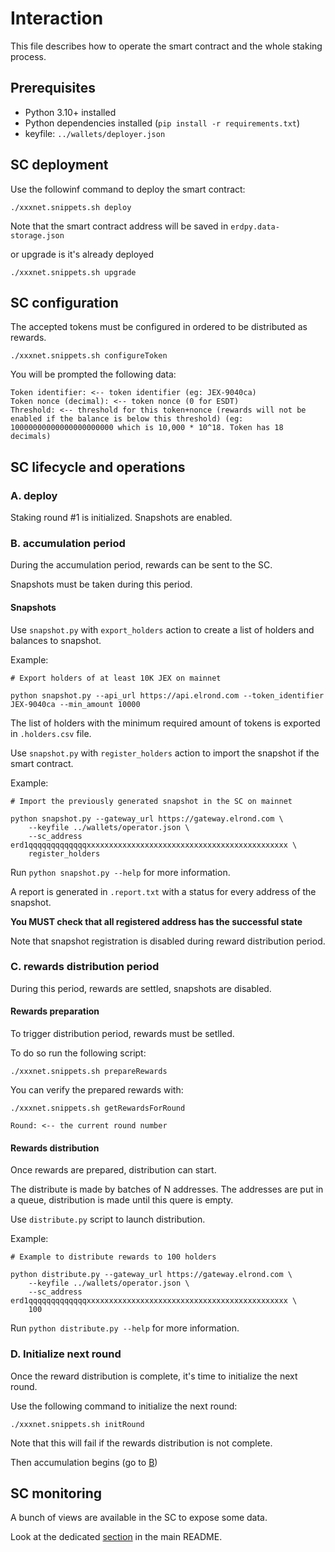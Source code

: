 # Interaction

This file describes how to operate the smart contract and the whole staking process.

## Prerequisites

* Python 3.10+ installed
* Python dependencies installed (`pip install -r requirements.txt`)
* keyfile: `../wallets/deployer.json`


## SC deployment

Use the followinf command to deploy the smart contract:

```shell
./xxxnet.snippets.sh deploy
```

Note that the smart contract address will be saved in `erdpy.data-storage.json`

or upgrade is it's already deployed

```shell
./xxxnet.snippets.sh upgrade
```


## SC configuration

The accepted tokens must be configured in ordered to be distributed as rewards.

```shell
./xxxnet.snippets.sh configureToken
```

You will be prompted the following data:
```
Token identifier: <-- token identifier (eg: JEX-9040ca)
Token nonce (decimal): <-- token nonce (0 for ESDT)
Threshold: <-- threshold for this token+nonce (rewards will not be enabled if the balance is below this threshold) (eg: 10000000000000000000000 which is 10,000 * 10^18. Token has 18 decimals)
```

## SC lifecycle and operations

### A. deploy

Staking round #1 is initialized. Snapshots are enabled.

### B. accumulation period

During the accumulation period, rewards can be sent to the SC.

Snapshots must be taken during this period.

#### Snapshots

Use `snapshot.py` with `export_holders` action to create a list of holders and balances to snapshot.

Example:

```shell
# Export holders of at least 10K JEX on mainnet

python snapshot.py --api_url https://api.elrond.com --token_identifier JEX-9040ca --min_amount 10000
```

The list of holders with the minimum required amount of tokens is exported in `.holders.csv` file.

Use `snapshot.py` with `register_holders` action to import the snapshot if the smart contract.

Example:

```shell
# Import the previously generated snapshot in the SC on mainnet

python snapshot.py --gateway_url https://gateway.elrond.com \
    --keyfile ../wallets/operator.json \
    --sc_address erd1qqqqqqqqqqqqqxxxxxxxxxxxxxxxxxxxxxxxxxxxxxxxxxxxxxxxxxxxxx \
    register_holders
```

Run `python snapshot.py --help` for more information.

A report is generated in `.report.txt` with a status for every address of the snapshot.

**You MUST check that all registered address has the successful state**

Note that snapshot registration is disabled during reward distribution period.

### C. rewards distribution period

During this period, rewards are settled, snapshots are disabled.

#### Rewards preparation

To trigger distribution period, rewards must be setlled.

To do so run the following script:

```shell
./xxxnet.snippets.sh prepareRewards
```

You can verify the prepared rewards with:
```shell
./xxxnet.snippets.sh getRewardsForRound

Round: <-- the current round number
```

#### Rewards distribution

Once rewards are prepared, distribution can start.

The distribute is made by batches of N addresses. The addresses are put in a queue, distribution is made until this quere is empty.

Use `distribute.py` script to launch distribution.

Example:

```shell
# Example to distribute rewards to 100 holders

python distribute.py --gateway_url https://gateway.elrond.com \
    --keyfile ../wallets/operator.json \
    --sc_address erd1qqqqqqqqqqqqqxxxxxxxxxxxxxxxxxxxxxxxxxxxxxxxxxxxxxxxxxxxxx \
    100
```

Run `python distribute.py --help` for more information.

### D. Initialize next round

Once the reward distribution is complete, it's time to initialize the next round.

Use the following command to initialize the next round:

```shell
./xxxnet.snippets.sh initRound
```

Note that this will fail if the rewards distribution is not complete.

Then accumulation begins (go to [B](#b-accumulation-period))


## SC monitoring

A bunch of views are available in the SC to expose some data.

Look at the dedicated [section](../README.md#views) in the main README.
